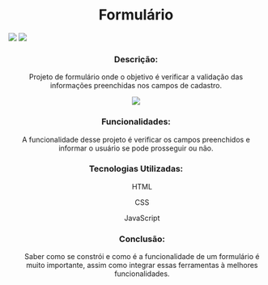 <h1 align="center"> Formulário </h1>
<p><img src="https://img.shields.io/github/languages/count/lucasbizachi/Formulario"/>
<img src="https://img.shields.io/github/languages/top/lucasbizachi/Formulario"/></p>
 <h3 align="center">Descrição:</h3>
<p align="center">Projeto de formulário onde o objetivo é verificar a validação das informações preenchidas nos campos de cadastro.</p>
<p align="center">
<img src="http://img.shields.io/static/v1?label=STATUS&message=%20Finalizado&color=GREEN&style=for-the-badge"/>
<p/>
<h3 align="center">Funcionalidades:</h3>
<p align="center">A funcionalidade desse projeto é verificar os campos preenchidos e informar o usuário se pode prosseguir ou não.</p>
<h3 align="center">Tecnologias Utilizadas:</h3>
<ul align="center">
<p>HTML</p>
<p>CSS</p>
<p>JavaScript</p>
<h3>Conclusão:</h3>
<p>Saber como se constrói e como é a funcionalidade de um formulário é muito importante, assim como integrar essas ferramentas à melhores funcionalidades.</p>
